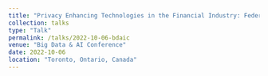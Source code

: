 ```yaml
---
title: "Privacy Enhancing Technologies in the Financial Industry: Federated Learning"
collection: talks
type: "Talk"
permalink: /talks/2022-10-06-bdaic
venue: "Big Data & AI Conference"
date: 2022-10-06
location: "Toronto, Ontario, Canada"
---
```

